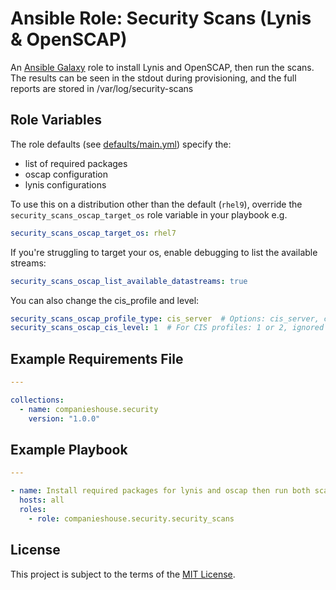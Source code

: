 # Ansible Role: Security Scans (Lynis & OpenSCAP)

An [Ansible Galaxy](https://galaxy.ansible.com/) role to install Lynis and OpenSCAP, then run the scans. The results can be seen in the stdout during provisioning, and the full reports are stored in /var/log/security-scans

## Role Variables

The role defaults (see [defaults/main.yml](defaults/main.yml)) specify the:
- list of required packages
- oscap configuration
- lynis configurations

To use this on a distribution other than the default (`rhel9`), override the `security_scans_oscap_target_os` role variable in your playbook e.g.

```yaml
security_scans_oscap_target_os: rhel7
```

If you're struggling to target your os, enable debugging to list the available streams:
```yaml
security_scans_oscap_list_available_datastreams: true
```

You can also change the cis_profile and level:

```yaml
security_scans_oscap_profile_type: cis_server  # Options: cis_server, cis_workstation, stig
security_scans_oscap_cis_level: 1  # For CIS profiles: 1 or 2, ignored for STIG
```

## Example Requirements File

```yml
---

collections:
  - name: companieshouse.security
    version: "1.0.0"
```

## Example Playbook

```yml
---

- name: Install required packages for lynis and oscap then run both scans
  hosts: all
  roles:
    - role: companieshouse.security.security_scans
```

## License

This project is subject to the terms of the [MIT License](LICENSE).
